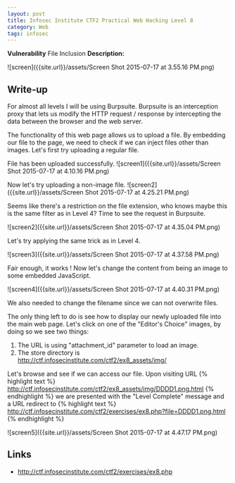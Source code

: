 ```yaml
---
layout: post
title: Infosec Institute CTF2 Practical Web Hacking Level 8
category: Web
tags: infosec
---
```


**Vulnerability** File Inclusion
**Description:**

![screen]({{site.url}}/assets/Screen Shot 2015-07-17 at 3.55.16 PM.png)

## Write-up

For almost all levels I will be using Burpsuite. Burpsuite is an interception proxy that lets us modify the HTTP request
 / response by intercepting the data between the browser and the web server.
 
The functionality of this web page allows us to upload a file. By embedding our file to the page, we need to check if
we can inject files other than images. Let's first try uploading a regular file.

File has been uploaded successfully.
![screen1]({{site.url}}/assets/Screen Shot 2015-07-17 at 4.10.16 PM.png)

Now let's try uploading a non-image file.
![screen2]({{site.url}}/assets/Screen Shot 2015-07-17 at 4.25.21 PM.png)

Seems like there's a restriction on the file extension, who knows maybe this is the same filter as in Level 4?
Time to see the request in Burpsuite.

![screen2]({{site.url}}/assets/Screen Shot 2015-07-17 at 4.35.04 PM.png)

Let's try applying the same trick as in Level 4.

![screen3]({{site.url}}/assets/Screen Shot 2015-07-17 at 4.37.58 PM.png)

Fair enough, it works ! Now let's change the content from being an image to some embedded JavaScript.

![screen4]({{site.url}}/assets/Screen Shot 2015-07-17 at 4.40.31 PM.png)

We also needed to change the filename since we can not overwrite files.

The only thing left to do is see how to display our newly uploaded file into the main web page.
Let's click on one of the "Editor's Choice" images, by doing so we see two things:  
1) The URL is using "attachment_id" parameter to load an image.  
2) The store directory is http://ctf.infosecinstitute.com/ctf2/ex8_assets/img/  

Let's browse and see if we can access our file. Upon visiting URL
{% highlight text %}
http://ctf.infosecinstitute.com/ctf2/ex8_assets/img/DDDD1.png.html
{% endhighlight %}
we are presented with the "Level Complete" message and a URL redirect to
{% highlight text %}
http://ctf.infosecinstitute.com/ctf2/exercises/ex8.php?file=DDDD1.png.html
{% endhighlight %}

![screen5]({{site.url}}/assets/Screen Shot 2015-07-17 at 4.47.17 PM.png)


## Links

* <http://ctf.infosecinstitute.com/ctf2/exercises/ex8.php>

